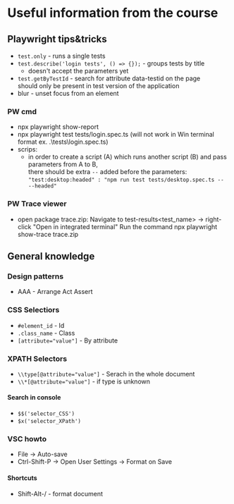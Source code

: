 # Useful information from the course

## Playwright tips&tricks

- `test.only` - runs a single tests
- `test.describe('login tests', () => {});` - groups tests by title
  - doesn't accept the parameters yet
- `test.getByTestId` - search for attribute data-testid on the page  
  should only be present in test version of the application
- blur - unset focus from an element

### PW cmd

- npx playwright show-report
- npx playwright test tests/login.spec.ts (will not work in Win terminal format ex. .\tests\login.spec.ts)
- scrips:
  - in order to create a script (A) which runs another script (B) and pass parameters from A to B,  
    there should be extra `--` added before the parameters:
    `"test:desktop:headed" : "npm run test tests/desktop.spec.ts -- --headed"`

### PW Trace viewer

- open package trace.zip:
  Navigate to test-results\<test_name> -> right-click "Open in integrated terminal"
  Run the command npx playwright show-trace trace.zip

## General knowledge

### Design patterns

- AAA - Arrange Act Assert

### CSS Selectiors

- `#element_id` - Id
- `.class_name` - Class
- `[attribute="value"]` - By attribute

### XPATH Selectors

- `\\type[@attribute="value"]` - Serach in the whole document
- `\\*[@attribute="value"]` - if type is unknown

#### Search in console

- `$$('selector_CSS')`
- `$x('selector_XPath')`

### VSC howto

- File -> Auto-save
- Ctrl-Shift-P -> Open User Settings -> Format on Save

#### Shortcuts

- Shift-Alt-/ - format document
